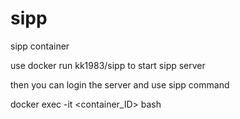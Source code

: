 # sipp
sipp container

use docker run kk1983/sipp to start sipp server

then you can login the server and use sipp command 

docker exec -it <container_ID> bash
